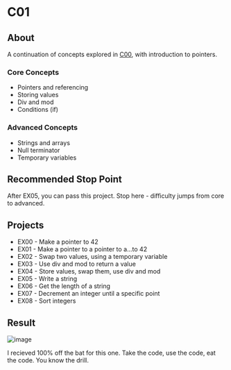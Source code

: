 # C01

## About

A continuation of concepts explored in [C00](https://github.com/hopelucas/42-Piscine-Projects/tree/main/C00), with introduction to pointers.

### Core Concepts 
- Pointers and referencing
- Storing values
- Div and mod
- Conditions (if)

### Advanced Concepts
- Strings and arrays
- Null terminator
- Temporary variables

## Recommended Stop Point

After EX05, you can pass this project. Stop here - difficulty jumps from core to advanced.

## Projects
- EX00 - Make a pointer to 42
- EX01 - Make a pointer to a pointer to a...to 42
- EX02 - Swap two values, using a temporary variable
- EX03 - Use div and mod to return a value
- EX04 - Store values, swap them, use div and mod
- EX05 - Write a string
- EX06 - Get the length of a string
- EX07 - Decrement an integer until a specific point
- EX08 - Sort integers

## Result
![image](https://user-images.githubusercontent.com/88760123/144975692-ed90c77e-6321-4fd5-b1d5-6a20294a1af3.png)

I recieved 100% off the bat for this one. Take the code, use the code, eat the code. You know the drill.
